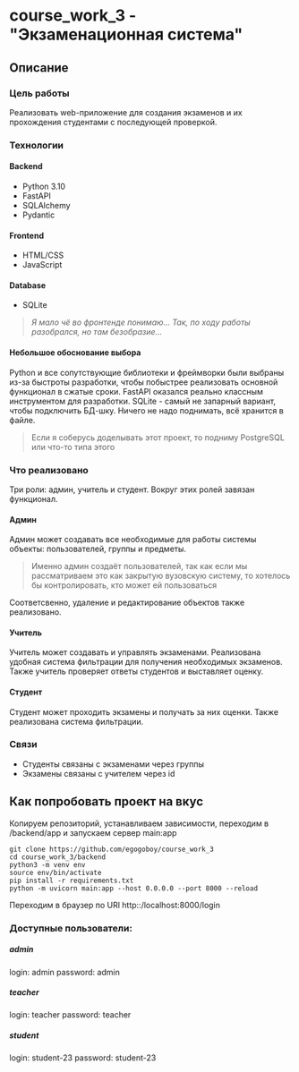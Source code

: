 # course_work_3 - "Экзаменационная система"
## Описание
### Цель работы
Реализовать web-приложение для создания экзаменов и их прохождения студентами с последующей проверкой. 

### Технологии
#### Backend
- Python 3.10
- FastAPI
- SQLAlchemy
- Pydantic
#### Frontend
- HTML/CSS
- JavaScript
#### Database
- SQLite

>_Я мало чё во фронтенде понимаю... Так, по ходу работы разобрался, но там безобразие..._

#### Небольшое обоснование выбора
Python и все сопутствующие библиотеки и фреймворки были выбраны из-за быстроты разработки, чтобы побыстрее реализовать основной функционал в сжатые сроки. FastAPI оказался реально классным инструментом для разработки.
SQLite - самый не запарный вариант, чтобы подключить БД-шку. Ничего не надо поднимать, всё хранится в файле.
> Если я соберусь доделывать этот проект, то подниму PostgreSQL или что-то типа этого

### Что реализовано
Три роли: админ, учитель и студент. Вокруг этих ролей завязан функционал.
#### Админ
Админ может создавать все необходимые для работы системы объекты: пользователей, группы и предметы.
> Именно админ создаёт пользователей, так как если мы рассматриваем это как закрытую вузовскую систему, то хотелось бы контролировать, кто может ей пользоваться

Соответсвенно, удаление и редактирование объектов также реализовано.

#### Учитель
Учитель может создавать и управлять экзаменами. Реализована удобная система фильтрации для получения необходимых экзаменов.
Также учитель проверяет ответы студентов и выставляет оценку.

#### Студент
Студент может проходить экзамены и получать за них оценки. Также реализована система фильтрации.

### Связи
- Студенты связаны с экзаменами через группы
- Экзамены связаны с учителем через id

## Как попробовать проект на вкус
Копируем репозиторий, устанавливаем зависимости, переходим в /backend/app и запускаем сервер main:app
```
git clone https://github.com/egogoboy/course_work_3
cd course_work_3/backend
python3 -m venv env
source env/bin/activate
pip install -r requirements.txt
python -m uvicorn main:app --host 0.0.0.0 --port 8000 --reload
```
Переходим в браузер по URl http::/localhost:8000/login
### Доступные пользователи:
##### admin
login: admin
password: admin
##### teacher
login: teacher
password: teacher
##### student
login: student-23
password: student-23
